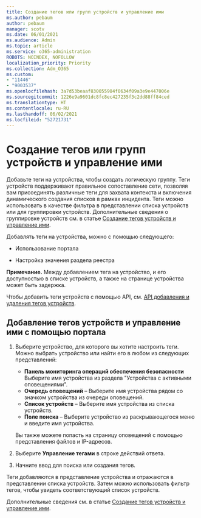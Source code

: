 ```yaml
---
title: Создание тегов или групп устройств и управление ими
ms.author: pebaum
author: pebaum
manager: scotv
ms.date: 06/01/2021
ms.audience: Admin
ms.topic: article
ms.service: o365-administration
ROBOTS: NOINDEX, NOFOLLOW
localization_priority: Priority
ms.collection: Adm_O365
ms.custom:
- "11446"
- "9003537"
ms.openlocfilehash: 3a7d53beaaf830055904f0634f09a3e9e447006e
ms.sourcegitcommit: 1226e9a9601dc8fc8ec427235f3c2dd88ff84ced
ms.translationtype: HT
ms.contentlocale: ru-RU
ms.lasthandoff: 06/02/2021
ms.locfileid: "52721731"
---
```

# <a name="create-and-manage-device-tags-or-groups"></a>Создание тегов или групп устройств и управление ими

Добавьте теги на устройства, чтобы создать логическую группу. Теги устройств поддерживают правильное сопоставление сети, позволяя вам присоединять различные теги для захвата контекста и включения динамического создания списков в рамках инцидента. Теги можно использовать в качестве фильтра в представлении списка устройств или для группировки устройств. Дополнительные сведения о группировке устройств см. в статье [Создание тегов устройств и управление ими](/microsoft-365/security/defender-endpoint/machine-tags).

Добавлять теги на устройства, можно с помощью следующего:

- Использование портала

- Настройка значения раздела реестра
 
**Примечание.** Между добавлением тега на устройство, и его доступностью в списке устройств, а также на странице устройства может быть задержка.

Чтобы добавить теги устройств с помощью API, см. [API добавления и удаления тегов устройств](/microsoft-365/security/defender-endpoint/add-or-remove-machine-tags).

## <a name="add-and-manage-device-tags-using-the-portal"></a>Добавление тегов устройств и управление ими с помощью портала

1. Выберите устройство, для которого вы хотите настроить теги. Можно выбрать устройство или найти его в любом из следующих представлений:

    - **Панель мониторинга операций обеспечения безопасности** Выберите имя устройства из раздела "Устройства с активными оповещениями".
    - **Очередь оповещений** – Выберите имя устройства рядом со значком устройства из очереди оповещений.
    - **Список устройств** – Выберите имя устройства из списка устройств.
    - **Поле поиска** – Выберите устройство из раскрывающегося меню и введите имя устройства.

    Вы также можете попасть на страницу оповещений с помощью представления файлов и IP-адресов.

1. Выберите **Управление тегами** в строке действий ответа.

1. Начните ввод для поиска или создания тегов.

Теги добавляются в представление устройства и отражаются в представлении списка устройств. Затем можно использовать фильтр тегов, чтобы увидеть соответствующий список устройств.

Дополнительные сведения см. в статье [Создание тегов устройств и управление ими](/microsoft-365/security/defender-endpoint/machine-tags).